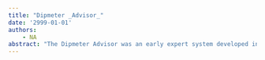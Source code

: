 ```yaml
---
title: "Dipmeter _Advisor_"
date: '2999-01-01'
authors: 
    - NA
abstract: "The Dipmeter Advisor was an early expert system developed in the 1980s by Schlumberger  with the help of artificial-intelligence workers at MIT to aid in the analysis of data gathered during oil exploration. The Advisor was generally not merely an inference engine and a knowledge base of textasciitilde 90 rules, but generally was a full-fledged workstation, running on one of Xerox's 1100 Dolphin Lisp machines (or in general on Xerox's '1100 Series Scientific Information Processors' line) and written in INTERLISP-D, with a pattern recognition layer which in turn fed a GUI menu-driven interface. It was developed by a number of people, including Reid G. Smith, James D. Baker, and Robert L. Young.It was primarily influential not because of any great technical leaps, but rather because it was so successful for Schlumberger's oil divisions and because it was one of the few success stories of the AI bubble to receive wide publicity before the AI winter. The AI rules of the Dipmeter Advisor were primarily derived from Al Gilreath, a Schlumberger interpretation engineer who developed the 'red, green, blue' pattern method of dipmeter interpretation. Unfortunately this method had limited application in more complex geological environments outside the Gulf Coast, and the Dipmeter Advisor was primarily used within Schlumberger as a graphical display tool to assist interpretation by trained geoscientists, rather than as an AI tool for use by novice interpreters. However, the tool pioneered a new approach to workstation-assisted graphical interpretation of geological information."
---
```


